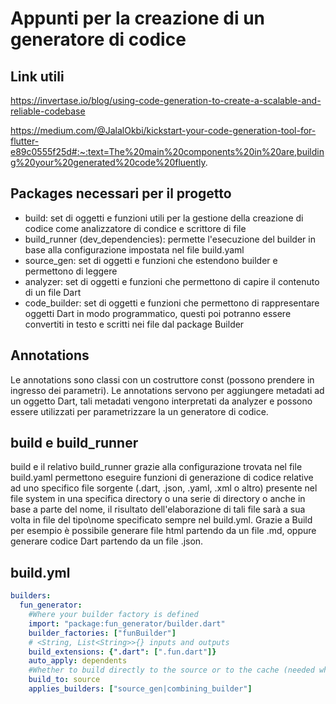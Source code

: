 # Appunti per la creazione di un generatore di codice

## Link utili

<https://invertase.io/blog/using-code-generation-to-create-a-scalable-and-reliable-codebase>

<https://medium.com/@JalalOkbi/kickstart-your-code-generation-tool-for-flutter-e89c0555f25d#:~:text=The%20main%20components%20in%20are,building%20your%20generated%20code%20fluently>.

## Packages necessari per il progetto

- build: set di oggetti e funzioni utili per la gestione della creazione di codice come analizzatore di condice e scrittore di file
- build_runner (dev_dependencies): permette l'esecuzione del builder in base alla configurazione impostata nel file build.yaml
- source_gen: set di oggetti e funzioni che estendono builder e permettono di leggere
- analyzer: set di oggetti e funzioni che permettono di capire il contenuto di un file Dart
- code_builder: set di oggetti e funzioni che permettono di rappresentare oggetti Dart in modo programmatico, questi poi potranno essere convertiti in testo e scritti nei file dal package Builder

## Annotations

Le annotations sono classi con un costruttore const (possono prendere in ingresso dei parametri). Le annotations servono per aggiungere metadati ad un oggetto Dart, tali metadati vengono interpretati da analyzer e possono essere utilizzati per parametrizzare la un generatore di codice.

## build e build_runner

build e il relativo build_runner grazie alla configurazione trovata nel file build.yaml permettono eseguire funzioni di generazione di codice relative ad uno specifico file sorgente (.dart, .json, .yaml, .xml o altro) presente nel file system in una specifica directory o una serie di directory o anche in base a parte del nome, il risultato dell'elaborazione di tali file sarà a sua volta in file del tipo\nome specificato sempre nel build.yml. Grazie a Build per esempio è possibile generare file html partendo da un file .md, oppure generare codice Dart partendo da un file .json.

## build.yml

```yaml
builders:
  fun_generator:
    #Where your builder factory is defined
    import: "package:fun_generator/builder.dart"
    builder_factories: ["funBuilder"]
    # <String, List<String>>{} inputs and outputs
    build_extensions: {".dart": [".fun.dart"]}
    auto_apply: dependents
    #Whether to build directly to the source or to the cache (needed when another builder will take output from this builder)
    build_to: source
    applies_builders: ["source_gen|combining_builder"]
```
